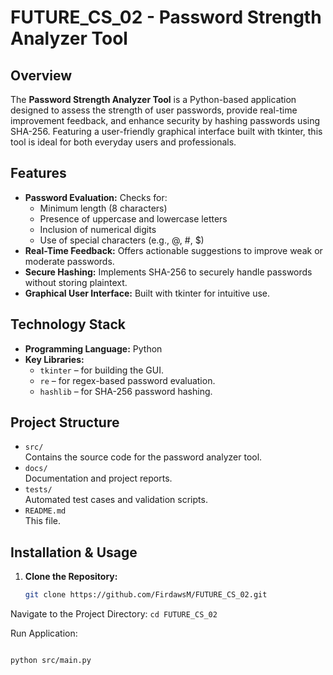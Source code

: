 # FUTURE_CS_02 - Password Strength Analyzer Tool

## Overview
The **Password Strength Analyzer Tool** is a Python-based application designed to assess the strength of user passwords, provide real-time improvement feedback, and enhance security by hashing passwords using SHA-256. Featuring a user-friendly graphical interface built with tkinter, this tool is ideal for both everyday users and professionals.

## Features
- **Password Evaluation:** Checks for:
  - Minimum length (8 characters)
  - Presence of uppercase and lowercase letters
  - Inclusion of numerical digits
  - Use of special characters (e.g., @, #, $)
- **Real-Time Feedback:** Offers actionable suggestions to improve weak or moderate passwords.
- **Secure Hashing:** Implements SHA-256 to securely handle passwords without storing plaintext.
- **Graphical User Interface:** Built with tkinter for intuitive use.

## Technology Stack
- **Programming Language:** Python
- **Key Libraries:**
  - `tkinter` – for building the GUI.
  - `re` – for regex-based password evaluation.
  - `hashlib` – for SHA-256 password hashing.

## Project Structure
- `src/`  
  Contains the source code for the password analyzer tool.
- `docs/`  
  Documentation and project reports.
- `tests/`  
  Automated test cases and validation scripts.
- `README.md`  
  This file.

## Installation & Usage
1. **Clone the Repository:**
   ```bash
   git clone https://github.com/FirdawsM/FUTURE_CS_02.git

Navigate to the Project Directory:
 `
    cd FUTURE_CS_02 `

Run Application:

``` bash

python src/main.py

